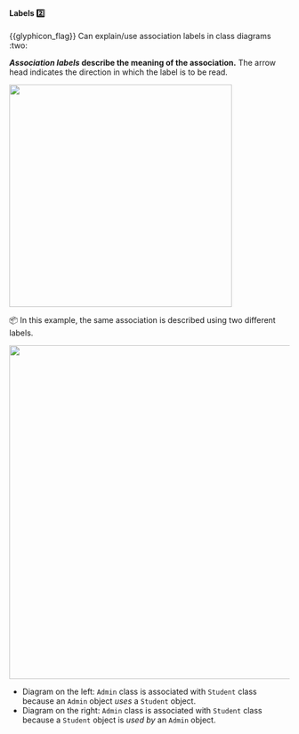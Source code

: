 <div id="title">

#### Labels :two:

<span id="prereqs"></span>

</div>
<span id="outcomes">{{glyphicon_flag}} Can explain/use association labels in class diagrams :two:</span>

<div id="body">

**_Association labels_ describe the meaning of the association.** The arrow head indicates the direction in which the label is to be read.

<img src="{{baseUrl}}/uml/classDiagrams/associations/labels/images/notation.png" width="400" />

<tip-box>

:package: In this example, the same association is described using two different labels.

<img src="{{baseUrl}}/uml/classDiagrams/associations/labels/images/adminStudent.png" width="600" />
<p/>

* Diagram on the left:  `Admin` class is associated with `Student` class because an `Admin` object _uses_ a `Student` object.
* Diagram on the right: `Admin` class is associated with `Student` class because a `Student` object is _used by_ an `Admin` object.

</tip-box>

</div>

<div id="extras">
</div>